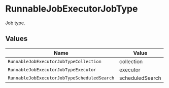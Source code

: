 # RunnableJobExecutorJobType

Job type.


## Values

| Name                                        | Value                                       |
| ------------------------------------------- | ------------------------------------------- |
| `RunnableJobExecutorJobTypeCollection`      | collection                                  |
| `RunnableJobExecutorJobTypeExecutor`        | executor                                    |
| `RunnableJobExecutorJobTypeScheduledSearch` | scheduledSearch                             |